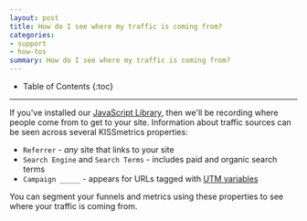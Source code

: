 ```yaml
---
layout: post
title: How do I see where my traffic is coming from?
categories:
- support
- how-tos
summary: How do I see where my traffic is coming from?
---
```

* Table of Contents
{:toc}
* * *

If you've installed our [JavaScript Library][js], then we'll be recording where people come from to get to your site. Information about traffic sources can be seen across several KISSmetrics properties:

* `Referrer` - *any* site that links to your site
* `Search Engine` and `Search Terms` - includes paid and organic search terms
* `Campaign _____` - appears for URLs tagged with [UTM variables][utm]

You can segment your funnels and metrics using these properties to see where your traffic is coming from.

[js]: /apis/javascript/
[utm]: /integrations/utm-variables
